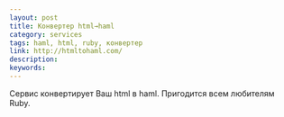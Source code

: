 ```yaml
---
layout: post
title: Конвертер html→haml
category: services
tags: haml, html, ruby, конвертер
link: http://htmltohaml.com/
description:
keywords:
---
```


<p>Сервис конвертирует Ваш html в haml. Пригодится всем любителям Ruby.</p>

